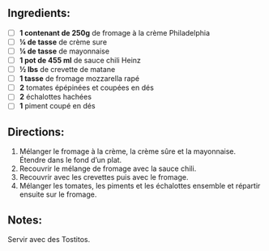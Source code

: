 ## Ingredients:
- [ ] **1 contenant de 250g** de fromage à la crème Philadelphia
- [ ] **¼ de tasse** de crème sure
- [ ] **¼ de tasse** de mayonnaise
- [ ] **1 pot de 455 ml** de sauce chili Heinz
- [ ] **½ lbs** de crevette de matane
- [ ] **1 tasse** de fromage mozzarella rapé
- [ ] **2** tomates épépinées et coupées en dés
- [ ] **2** échalottes hachées
- [ ] **1** piment coupé en dés

## Directions:
1. Mélanger le fromage à la crème, la crème sûre et la mayonnaise. Étendre dans le fond d’un plat.
2. Recouvrir le mélange de fromage avec la sauce chili.
3. Recouvrir avec les crevettes puis avec le fromage.
4. Mélanger les tomates, les piments et les échalottes ensemble et répartir ensuite sur le fromage.

## Notes:
Servir avec des Tostitos.